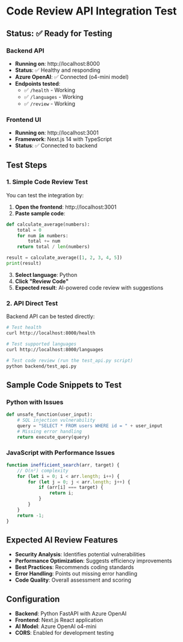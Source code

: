 # Code Review API Integration Test

## Status: ✅ Ready for Testing

### Backend API
- **Running on**: http://localhost:8000
- **Status**: ✅ Healthy and responding
- **Azure OpenAI**: ✅ Connected (o4-mini model)
- **Endpoints tested**: 
  - ✅ `/health` - Working
  - ✅ `/languages` - Working 
  - ✅ `/review` - Working

### Frontend UI
- **Running on**: http://localhost:3001
- **Framework**: Next.js 14 with TypeScript
- **Status**: ✅ Connected to backend

## Test Steps

### 1. Simple Code Review Test
You can test the integration by:

1. **Open the frontend**: http://localhost:3001
2. **Paste sample code**:
```python
def calculate_average(numbers):
    total = 0
    for num in numbers:
        total += num
    return total / len(numbers)

result = calculate_average([1, 2, 3, 4, 5])
print(result)
```
3. **Select language**: Python
4. **Click "Review Code"**
5. **Expected result**: AI-powered code review with suggestions

### 2. API Direct Test
Backend API can be tested directly:
```bash
# Test health
curl http://localhost:8000/health

# Test supported languages
curl http://localhost:8000/languages

# Test code review (run the test_api.py script)
python backend/test_api.py
```

## Sample Code Snippets to Test

### Python with Issues
```python
def unsafe_function(user_input):
    # SQL injection vulnerability
    query = "SELECT * FROM users WHERE id = " + user_input
    # Missing error handling
    return execute_query(query)
```

### JavaScript with Performance Issues
```javascript
function inefficient_search(arr, target) {
    // O(n²) complexity
    for (let i = 0; i < arr.length; i++) {
        for (let j = 0; j < arr.length; j++) {
            if (arr[i] === target) {
                return i;
            }
        }
    }
    return -1;
}
```

## Expected AI Review Features
- **Security Analysis**: Identifies potential vulnerabilities
- **Performance Optimization**: Suggests efficiency improvements
- **Best Practices**: Recommends coding standards
- **Error Handling**: Points out missing error handling
- **Code Quality**: Overall assessment and scoring

## Configuration
- **Backend**: Python FastAPI with Azure OpenAI
- **Frontend**: Next.js React application
- **AI Model**: Azure OpenAI o4-mini
- **CORS**: Enabled for development testing